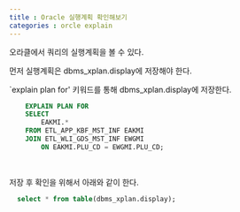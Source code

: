 ```yaml
---
title : Oracle 실행계획 확인해보기
categories : orcle explain
---
```


오라클에서 쿼리의 실행계획을 볼 수 있다. 

먼저 실행계획은 dbms_xplan.display에 저장해야 한다. 

`explain plan for' 키워드를 통해 dbms_xplan.display에 저장한다.

```sql
    EXPLAIN PLAN FOR
    SELECT
        EAKMI.*
    FROM ETL_APP_KBF_MST_INF EAKMI
    JOIN ETL_WLI_GDS_MST_INF EWGMI
        ON EAKMI.PLU_CD = EWGMI.PLU_CD;
```

<br>

저장 후 확인을 위해서 아래와 같이 한다.

```sql
  select * from table(dbms_xplan.display);
```








